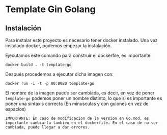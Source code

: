 # Template Gin Golang

## Instalación
Para instalar este proyecto es necesario tener docker instalado.
Una vez instalado docker, podemos empezar la instalación.

Ejecutamos este comando para construir el dockerfile, es importante 
```
docker build . -t template-go
```

Después procedemos a ejecutar dicha imagen con:
```
docker run -i -t -p 80:8080 template-go
```

El nombre de la imagen puede ser cambiada, es decir, en vez de poner `template-go`
podemos poner un nombre distinto, lo que si es importante es poner una sintaxis correcta (En minusculas y con guiones en vez de espacios)

`IMPORTANTE: En caso de modificacion de la version en Go.mod, es importante cambiarla tambien en el dockerfile. En el caso de no ser cambiada, puede llegar a dar errores.`
